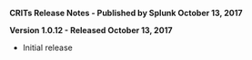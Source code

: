 **CRITs Release Notes - Published by Splunk October 13, 2017**


**Version 1.0.12 - Released October 13, 2017**

* Initial release
